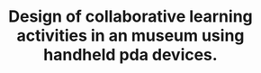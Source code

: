 ---
id: master2
professor: "Konstantinos Chorianopoulos"
title: "Design of collaborative learning activities in an museum using handheld pda devices."
tag: "#hci-visualization"
---
